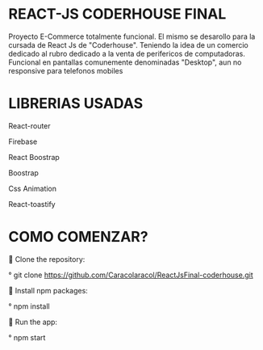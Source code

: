 # REACT-JS CODERHOUSE FINAL


Proyecto E-Commerce totalmente funcional.
El mismo se desarollo para la cursada de React Js de "Coderhouse". Teniendo la idea de un comercio dedicado al rubro dedicado a la venta de perifericos de computadoras.
Funcional en pantallas comunemente denominadas "Desktop", aun no responsive para telefonos mobiles

# LIBRERIAS USADAS
React-router

Firebase

React Boostrap

Boostrap

Css Animation

React-toastify


# COMO COMENZAR?

🌱 Clone the repository:

° git clone https://github.com/Caracolaracol/ReactJsFinal-coderhouse.git

🌱 Install npm packages:

° npm install
 
🌱 Run the app:

° npm start
